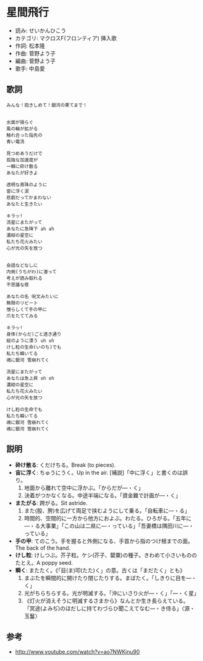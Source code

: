 星間飛行
=========

- 読み: せいかんひこう
- カテゴリ: マクロスF(フロンティア) 挿入歌
- 作詞: 松本隆
- 作曲: 菅野よう子
- 編曲: 菅野よう子
- 歌手: 中島愛


歌詞
-----

    みんな！抱きしめて！銀河の果てまで！


    水面が揺らぐ
    風の輪が拡がる
    触れ合った指先の
    青い電流

    見つめあうだけで
    孤独な加速度が
    一瞬に砕け散る
    あなたが好きよ

    透明な真珠のように
    宙に浮く涙
    悲劇だってかまわない
    あなたと生きたい

    キラッ!
    流星にまたがって
    あなたに急降下 ah ah
    濃紺の星空に
    私たち花火みたい
    心が光の矢を放つ


    会話などなしに
    内側(うちがわ)に潜って
    考えが読み取れる
    不思議な夜

    あなたの名 呪文みたいに
    無限のリピート
    憎らしくて手の甲に
    爪をたててみる

    キラッ!
    身体(からだ)ごと透き通り
    絵のように漂う uh uh
    けし粒の生命(いのち)でも
    私たち瞬いてる
    魂に銀河 雪崩れてく

    流星にまたがって
    あなたは急上昇 oh oh
    濃紺の星空に
    私たち花火みたい
    心が光の矢を放つ

    けし粒の生命でも
    私たち瞬いてる
    魂に銀河 雪崩れてく
    魂に銀河 雪崩れてく


説明
-----

- **砕け散る**: くだけちる。Break (to pieces).
- **宙に浮く**: ちゅうにうく。Up in the air. [補説]「中に浮く」と書くのは誤り。
    1. 地面から離れて空中に浮かぶ。「からだが―・く」
    2. 決着がつかなくなる。中途半端になる。「資金難で計画が―・く」
- **またがる**: 跨がる。Sit astride.
    1. また(股、胯)を広げて両足で挟むようにして乗る。「自転車に―・る」
    2. 時間的、空間的に一方から他方におよぶ。わたる。ひろがる。「五年に―・る大事業」「この山は二県に―・っている」「吾妻橋は隅田川に―・っている」
- **手の甲**: てのこう。手を握ると外側になる、手首から指のつけ根までの面。The back of the hand.
- **けし粒**: けしつぶ。芥子粒。ケシ(芥子、罌粟)の種子。きわめて小さいもののたとえ。A poppy seed.
- **瞬く**: またたく。《「目(ま)叩(たた)く」の意。古くは「まだたく」とも》
    1. まぶたを瞬間的に開けたり閉じたりする。まばたく。「しきりに目を―・く」
    2. 光がちらちらする。光が明滅する。「沖にいさり火が―・く」「―・く星」
    3. 《灯火が消えそうに明滅するさまから》なんとか生き長らえている。 「冥途(よみぢ)のほだしに持てわづらひ聞こえてなむ―・き侍る」〈源・玉鬘〉


参考
-----

- <http://www.youtube.com/watch?v=ao7NWKjnu90>
